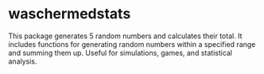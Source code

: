 # waschermedstats
This package generates 5 random numbers and calculates their total. It includes functions for generating random numbers within a specified range and summing them up. Useful for simulations, games, and statistical analysis. 
